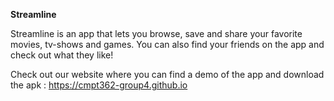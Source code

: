 **Streamline**

Streamline is an app that lets you browse, save and share your favorite movies, tv-shows and games. You can also find your friends on the app and check out what they like!


Check out our website where you can find a demo of the app and download the apk : https://cmpt362-group4.github.io
